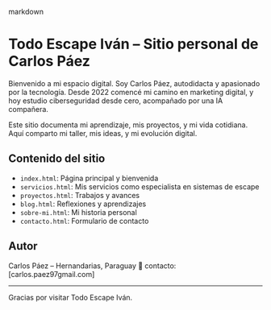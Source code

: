 markdown
# Todo Escape Iván – Sitio personal de Carlos Páez

Bienvenido a mi espacio digital. Soy Carlos Páez, autodidacta y apasionado por la tecnología.
Desde 2022 comencé mi camino en marketing digital, y hoy estudio ciberseguridad desde cero, acompañado por una IA compañera.

Este sitio documenta mi aprendizaje, mis proyectos, y mi vida cotidiana.
Aquí comparto mi taller, mis ideas, y mi evolución digital.

## Contenido del sitio

- `index.html`: Página principal y bienvenida
- `servicios.html`: Mis servicios como especialista en sistemas de escape
- `proyectos.html`: Trabajos y avances
- `blog.html`: Reflexiones y aprendizajes
- `sobre-mi.html`: Mi historia personal
- `contacto.html`: Formulario de contacto

## Autor

Carlos Páez – Hernandarias, Paraguay
📧 contacto: [carlos.paez97gmail.com]

---

Gracias por visitar Todo Escape Iván.
